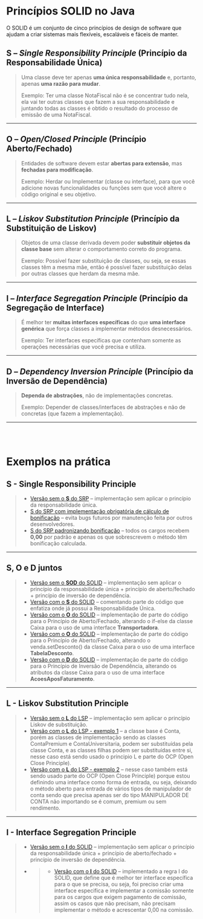 # Princípios SOLID no Java

O SOLID é um conjunto de cinco princípios de design de software que ajudam a criar sistemas mais flexíveis, escaláveis e fáceis de manter.

## **S** – *Single Responsibility Principle* (Princípio da Responsabilidade Única)
> Uma classe deve ter apenas **uma única responsabilidade** e, portanto, apenas **uma razão para mudar**.
> 
> Exemplo: Ter uma classe NotaFiscal não é se concentrar tudo nela,  ela vai ter outras classes que fazem a sua responsabilidade e juntando todas as classes é obtido o resultado do processo de emissão de uma NotaFiscal.

---

## **O** – *Open/Closed Principle* (Princípio Aberto/Fechado)
> Entidades de software devem estar **abertas para extensão**, mas **fechadas para modificação**.
>
> Exemplo: Herdar ou Implementar (classe ou interface), para que você adicione novas funcionalidades ou funções sem que você altere o código original e seu objetivo.

---

## **L** – *Liskov Substitution Principle* (Princípio da Substituição de Liskov)
> Objetos de uma classe derivada devem poder **substituir objetos da classe base** sem alterar o comportamento correto do programa.
>
> Exemplo: Possível fazer substituição de classes, ou seja, se essas classes têm a mesma mãe, então é possível fazer substituição delas por outras classes que herdam da mesma mãe.

---

## **I** – *Interface Segregation Principle* (Princípio da Segregação de Interface)
> É melhor ter **muitas interfaces específicas** do que **uma interface genérica** que força classes a implementar métodos desnecessários.
>
> Exemplo: Ter interfaces específicas que contenham somente as operações necessárias que você precisa e utiliza.

---

## **D** – *Dependency Inversion Principle* (Princípio da Inversão de Dependência)
> **Dependa de abstrações**, não de implementações concretas.
>
> Exemplo: Depender de classes/interfaces de abstrações e não de concretas (que fazem a implementação).

---

<br><br>

# Exemplos na prática

## S - Single Responsibility Principle
> - [Versão sem o **S** do SRP](https://github.com/deisesalless/solid-java-codigo/commit/a508ee9704a26aadb0219ff968490bbcb2c47101) – implementação sem aplicar o princípio da responsabilidade única.
> - [S do SRP com implementação obrigatória de cálculo de bonificação](https://github.com/deisesalless/solid-java-codigo/commit/4706f8424d3345f27585c97c6bd9c6622b0da454) – evita bugs futuros por manutenção feita por outros desenvolvedores.
> - [S do SRP padronizando bonificação](https://github.com/deisesalless/solid-java-codigo/commit/c5eef0b9953458e63e2eef5aab0fe59b04b16279) – todos os cargos recebem **0,00** por padrão e apenas os que sobrescrevem o método têm bonificação calculada.

---

## **S**, **O** e **D** juntos
> - [Versão sem o **SOD** do SOLID](https://github.com/deisesalless/solid-java-codigo/commit/fdeea55ba0ebca32fb7a1ab386cdba96ec60bd5f) – implementação sem aplicar o princípio da responsabilidade única + princípio de aberto/fechado + princípio de inversão de dependência.
> - [Versão com o **S** do SOLID](https://github.com/deisesalless/solid-java-codigo/commit/89b41ee834e641b28da1c7805e473c27b430d5f0) – comentando parte do código que enfatiza onde já possui a Responsabilidade Única.
> - [Versão com o **O** do SOLID](https://github.com/deisesalless/solid-java-codigo/commit/1f1ceb441ffe0eaf314831874b573117f0ca35bf) – implementação de parte do código para o Princípio de Aberto/Fechado, alterando o if-else da classe Caixa para o uso de uma interface **Transportadora**.
> - [Versão com o **O** do SOLID](https://github.com/deisesalless/solid-java-codigo/commit/6a7ba293e08c0569a12ff0bf4a8829b59a9cce29) – implementação de parte do código para o Princípio de Aberto/Fechado, alterando o venda.setDesconto() da classe Caixa para o uso de uma interface **TabelaDesconto**.
> - [Versão com o **D** do SOLID](https://github.com/deisesalless/solid-java-codigo/commit/107212234d686798e6321112e655e2a5436a0d84) – implementação de parte do código para o Princípio de Inversão de Dependência, alterando os atributos da classe Caixa para o uso de uma interface **AcoesAposFaturamento**.

---

## L - Liskov Substitution Principle
> - [Versão sem o **L** do LSP](https://github.com/deisesalless/solid-java-codigo/commit/4aa410822bfa2070f9b6dd83ec14988c66629f19) – implementação sem aplicar o princípio Liskov de substituição.
> - [Versão com o **L** do LSP - exemplo 1](https://github.com/deisesalless/solid-java-codigo/commit/a3b7f8a23a3cb2cb46f8ac9803936cd4238cc760) – a classe base é Conta, porém as classes de implementação sendo as classes ContaPremium e ContaUniversitaria, podem ser substituídas pela classe Conta, e as classes filhas podem ser substituídas entre si, nesse caso está sendo usado o principio L e parte do OCP (Open Close Principle).
> - [Versão com o **L** do LSP - exemplo 2](https://github.com/deisesalless/solid-java-codigo/commit/a3b7f8a23a3cb2cb46f8ac9803936cd4238cc760) – nesse caso também está sendo usado parte do OCP (Open Close Principle) porque estou definindo uma interface como forma de entrada, ou seja, deixando o método aberto para entrada de vários tipos de manipulador de conta sendo que precisa apenas ser do tipo MANIPULADOR DE CONTA não importando se é comum, premium ou sem rendimento.

---

## I - Interface Segregation Principle
> - [Versão sem o **I** do SOLID](https://github.com/deisesalless/solid-java-codigo/commit/c03ddfb0ede8f15e59dc8d307ac5caf0e4a45b1c) – implementação sem aplicar o princípio da responsabilidade única + princípio de aberto/fechado + princípio de inversão de dependência.
> - > - [Versão com o **I** do SOLID](https://github.com/deisesalless/solid-java-codigo/commit/cf6e7352a05aac95c1dbf32b6f539c790d042a48) – implementado a regra I do SOLID, que define que é melhor ter interface específica para o que se precisa, ou seja, foi preciso criar uma interface especifica e implementar a comissão somente para os cargos que exigem pagamento de comissão, assim os casos que não precisam, não precisam implementar o método e acrescentar 0,00 na comissão.
